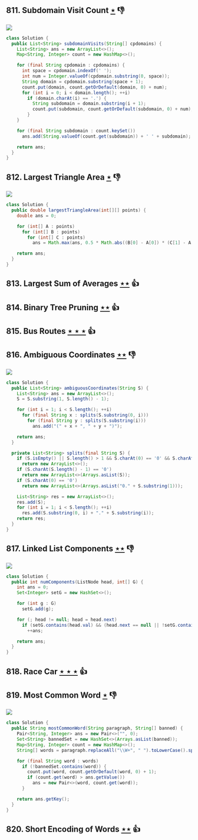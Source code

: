 ## 811. Subdomain Visit Count [$\star$](https://leetcode.com/problems/subdomain-visit-count) :thumbsdown:

![](https://img.shields.io/badge/-Hash%20Table-7BA23F.svg?style=flat-square)

```java
class Solution {
  public List<String> subdomainVisits(String[] cpdomains) {
    List<String> ans = new ArrayList<>();
    Map<String, Integer> count = new HashMap<>();

    for (final String cpdomain : cpdomains) {
      int space = cpdomain.indexOf(' ');
      int num = Integer.valueOf(cpdomain.substring(0, space));
      String domain = cpdomain.substring(space + 1);
      count.put(domain, count.getOrDefault(domain, 0) + num);
      for (int i = 0; i < domain.length(); ++i)
        if (domain.charAt(i) == '.') {
          String subdomain = domain.substring(i + 1);
          count.put(subdomain, count.getOrDefault(subdomain, 0) + num);
        }
    }

    for (final String subdomain : count.keySet())
      ans.add(String.valueOf(count.get(subdomain)) + ' ' + subdomain);

    return ans;
  }
}
```

## 812. Largest Triangle Area [$\star$](https://leetcode.com/problems/largest-triangle-area) :thumbsdown:

![](https://img.shields.io/badge/-Math-434343.svg?style=flat-square)

```java
class Solution {
  public double largestTriangleArea(int[][] points) {
    double ans = 0;

    for (int[] A : points)
      for (int[] B : points)
        for (int[] C : points)
          ans = Math.max(ans, 0.5 * Math.abs((B[0] - A[0]) * (C[1] - A[1]) - (C[0] - A[0]) * (B[1] - A[1])));

    return ans;
  }
}
```

## 813. Largest Sum of Averages [$\star\star$](https://leetcode.com/problems/largest-sum-of-averages) :thumbsup:

## 814. Binary Tree Pruning [$\star\star$](https://leetcode.com/problems/binary-tree-pruning) :thumbsup:

## 815. Bus Routes [$\star\star\star$](https://leetcode.com/problems/bus-routes) :thumbsup:

## 816. Ambiguous Coordinates [$\star\star$](https://leetcode.com/problems/ambiguous-coordinates) :thumbsdown:

![](https://img.shields.io/badge/-String-60373E.svg?style=flat-square)

```java
class Solution {
  public List<String> ambiguousCoordinates(String S) {
    List<String> ans = new ArrayList<>();
    S = S.substring(1, S.length() - 1);

    for (int i = 1; i < S.length(); ++i)
      for (final String x : splits(S.substring(0, i)))
        for (final String y : splits(S.substring(i)))
          ans.add("(" + x + ", " + y + ")");

    return ans;
  }

  private List<String> splits(final String S) {
    if (S.isEmpty() || S.length() > 1 && S.charAt(0) == '0' && S.charAt(S.length() - 1) == '0')
      return new ArrayList<>();
    if (S.charAt(S.length() - 1) == '0')
      return new ArrayList<>(Arrays.asList(S));
    if (S.charAt(0) == '0')
      return new ArrayList<>(Arrays.asList("0." + S.substring(1)));

    List<String> res = new ArrayList<>();
    res.add(S);
    for (int i = 1; i < S.length(); ++i)
      res.add(S.substring(0, i) + "." + S.substring(i));
    return res;
  }
}
```

## 817. Linked List Components [$\star\star$](https://leetcode.com/problems/linked-list-components) :thumbsdown:

![](https://img.shields.io/badge/-Linked%20List-90B44B.svg?style=flat-square)

```java
class Solution {
  public int numComponents(ListNode head, int[] G) {
    int ans = 0;
    Set<Integer> setG = new HashSet<>();

    for (int g : G)
      setG.add(g);

    for (; head != null; head = head.next)
      if (setG.contains(head.val) && (head.next == null || !setG.contains(head.next.val)))
        ++ans;

    return ans;
  }
}
```

## 818. Race Car [$\star\star\star$](https://leetcode.com/problems/race-car) :thumbsup:

## 819. Most Common Word [$\star$](https://leetcode.com/problems/most-common-word) :thumbsdown:

![](https://img.shields.io/badge/-String-60373E.svg?style=flat-square)

```java
class Solution {
  public String mostCommonWord(String paragraph, String[] banned) {
    Pair<String, Integer> ans = new Pair<>("", 0);
    Set<String> bannedSet = new HashSet<>(Arrays.asList(banned));
    Map<String, Integer> count = new HashMap<>();
    String[] words = paragraph.replaceAll("\\W+", " ").toLowerCase().split("\\s+");

    for (final String word : words)
      if (!bannedSet.contains(word)) {
        count.put(word, count.getOrDefault(word, 0) + 1);
        if (count.get(word) > ans.getValue())
          ans = new Pair<>(word, count.get(word));
      }

    return ans.getKey();
  }
}
```

## 820. Short Encoding of Words [$\star\star$](https://leetcode.com/problems/short-encoding-of-words) :thumbsup:
